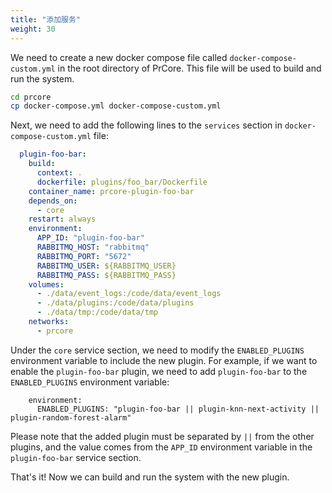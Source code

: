 ```yaml
---
title: "添加服务"
weight: 30
---
```


We need to create a new docker compose file called `docker-compose-custom.yml` in the root directory of PrCore. This file will be used to build and run the system.

```bash
cd prcore
cp docker-compose.yml docker-compose-custom.yml
```

Next, we need to add the following lines to the `services` section in `docker-compose-custom.yml` file:

```yaml
  plugin-foo-bar:
    build:
      context: .
      dockerfile: plugins/foo_bar/Dockerfile
    container_name: prcore-plugin-foo-bar
    depends_on:
      - core
    restart: always
    environment:
      APP_ID: "plugin-foo-bar"
      RABBITMQ_HOST: "rabbitmq"
      RABBITMQ_PORT: "5672"
      RABBITMQ_USER: ${RABBITMQ_USER}
      RABBITMQ_PASS: ${RABBITMQ_PASS}
    volumes:
      - ./data/event_logs:/code/data/event_logs
      - ./data/plugins:/code/data/plugins
      - ./data/tmp:/code/data/tmp
    networks:
      - prcore
```

Under the `core` service section, we need to modify the `ENABLED_PLUGINS` environment variable to include the new plugin. For example, if we want to enable the `plugin-foo-bar` plugin, we need to add `plugin-foo-bar` to the `ENABLED_PLUGINS` environment variable:

```
    environment:
      ENABLED_PLUGINS: "plugin-foo-bar || plugin-knn-next-activity || plugin-random-forest-alarm"
```

Please note that the added plugin must be separated by `||` from the other plugins, and the value comes from the `APP_ID` environment variable in the `plugin-foo-bar` service section.

That's it! Now we can build and run the system with the new plugin.
